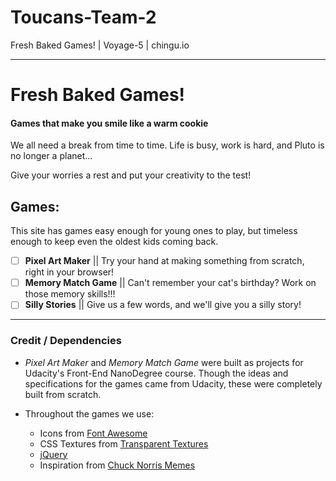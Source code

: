 # Toucans-Team-2
Fresh Baked Games! | Voyage-5 | chingu.io

*****

# Fresh Baked Games!
#### Games that make you smile like a warm cookie

We all need a break from time to time. Life is busy, work is hard, and Pluto is no longer a planet...

Give your worries a rest and put your creativity to the test!

## Games:

  This site has games easy enough for young ones to play, but timeless enough to keep even the oldest kids coming back.


- [ ] <strong>Pixel Art Maker</strong> || Try your hand at making something from scratch, right in your browser!
- [ ] <strong>Memory Match Game</strong> || Can't remember your cat's birthday? Work on those memory skills!!!
- [ ] <strong>Silly Stories</strong> || Give us a few words, and we'll give you a silly story!

*****

### Credit / Dependencies

* _Pixel Art Maker_ and _Memory Match Game_ were built as projects for Udacity's Front-End NanoDegree course. Though the ideas and specifications for the games came from Udacity, these were completely built from scratch.

* Throughout the games we use:
  * Icons from [Font Awesome](https://fontawesome.com/)
  * CSS Textures from [Transparent Textures](https://www.transparenttextures.com/)
  * [jQuery](http://api.jquery.com/)
  * Inspiration from [Chuck Norris Memes](http://www.funnybeing.com/100-funny-selected-chuck-norris-memes/)
